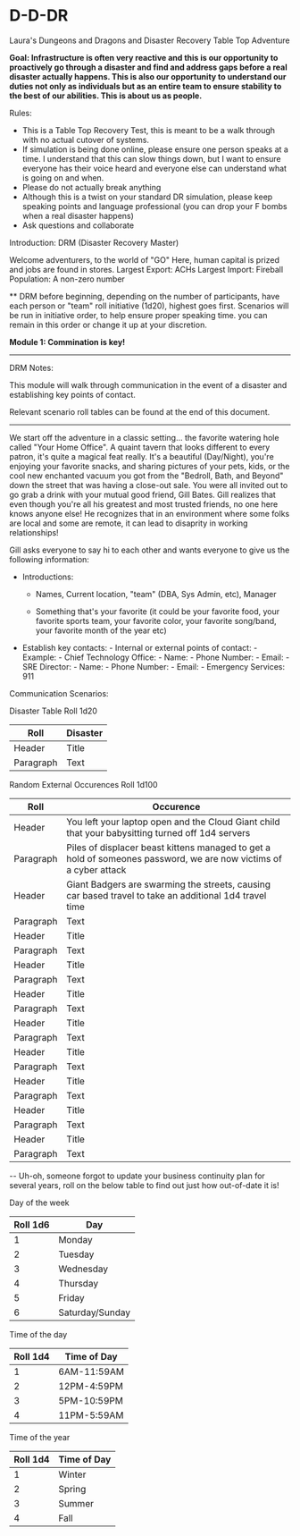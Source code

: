 # D-D-DR
Laura's Dungeons and Dragons and Disaster Recovery Table Top Adventure 

<b>Goal: Infrastructure is often very reactive and this is our opportunity to proactively go through a disaster and find and address gaps before a real disaster actually happens. This is also our opportunity to understand our duties not only as individuals but as an entire team to ensure stability to the best of our abilities. This is about us as people.</b>


Rules:
- This is a Table Top Recovery Test, this is meant to be a walk through with no actual cutover of systems.
- If simulation is being done online, please ensure one person speaks at a time. I understand that this can slow things down, but I want to ensure everyone has their voice heard and everyone else can understand what is going on and when.
- Please do not actually break anything
- Although this is a twist on your standard DR simulation, please keep speaking points and language professional (you can drop your F bombs when a real disaster happens)
- Ask questions and collaborate


Introduction:
DRM (Disaster Recovery Master)

Welcome adventurers, to the world of "GO"
Here, human capital is prized and jobs are found in stores.
Largest Export: ACHs
Largest Import: Fireball
Population: A non-zero number

** DRM before beginning, depending on the number of participants, have each person or "team" roll initiative (1d20), highest goes first.
Scenarios will be run in initiative order, to help ensure proper speaking time. you can remain in this order or change it up at your discretion.

<b> Module 1: Commination is key! </b>

-----

DRM Notes: 

This module will walk through communication in the event of a disaster and establishing key points of contact.

Relevant scenario roll tables can be found at the end of this document.

-----

We start off the adventure in a classic setting... the favorite watering hole called "Your Home Office". A quaint tavern that looks different to every patron, it's quite a magical feat really.
It's a beautiful (Day/Night), you're enjoying your favorite snacks, and sharing pictures of your pets, kids, or the cool new enchanted vacuum you got from the "Bedroll, Bath, and Beyond" down the street that was having a close-out sale.
You were all invited out to go grab a drink with your mutual good friend, Gill Bates. Gill realizes that even though you're all his greatest and most trusted friends, no one here knows anyone else! He recognizes that in an environment where some folks are local and some are remote, it can lead to disaprity in working relationships!

Gill asks everyone to say hi to each other and wants everyone to give us the following information:

- Introductions:

    - Names, Current location, "team" (DBA, Sys Admin, etc), Manager
 
    - Something that's your favorite (it could be your favorite food, your favorite sports team, your favorite color, your favorite song/band, your favorite month of the year etc)



- Establish key contacts:
      - Internal or external points of contact:
          - Example:
             - Chief Technology Office:
                 - Name:
                 - Phone Number:
                 - Email:
             - SRE Director:
                 - Name:
                 - Phone Number:
                 - Email:
             - Emergency Services: 911


Communication Scenarios:





Disaster Table Roll 1d20

| Roll        |Disaster     |
| ----------- | ----------- |
| Header      | Title       |
| Paragraph   | Text        |


Random External Occurences Roll 1d100

| Roll        |Occurence    |
| ----------- | ----------- |
| Header      | You left your laptop open and the Cloud Giant child that your babysitting turned off 1d4 servers       |
| Paragraph   | Piles of displacer beast kittens managed to get a hold of someones password, we are now victims of a cyber attack    |
| Header      | Giant Badgers are swarming the streets, causing car based travel to take an additional 1d4 travel time      |
| Paragraph   | Text        |
| Header      | Title       |
| Paragraph   | Text        |
| Header      | Title       |
| Paragraph   | Text        |
| Header      | Title       |
| Paragraph   | Text        |
| Header      | Title       |
| Paragraph   | Text        |
| Header      | Title       |
| Paragraph   | Text        |
| Header      | Title       |
| Paragraph   | Text        |
| Header      | Title       |
| Paragraph   | Text        |
| Header      | Title       |
| Paragraph   | Text        |




-- Uh-oh, someone forgot to update your business continuity plan for several years, roll on the below table to find out just how out-of-date it is!




Day of the week

| Roll 1d6    |Day          |
| ----------- | ----------- |
| 1           | Monday      |
| 2           | Tuesday     |
| 3           | Wednesday   |
| 4           | Thursday    |
| 5           | Friday      |
| 6           | Saturday/Sunday   |


Time of the day 

| Roll  1d4   |Time of Day  |
| ----------- | ----------- |
| 1           | 6AM-11:59AM |
| 2           | 12PM-4:59PM |
| 3           | 5PM-10:59PM |
| 4           | 11PM-5:59AM |

Time of the year

| Roll  1d4   |Time of Day  |
| ----------- | ----------- |
| 1           | Winter      |
| 2           | Spring      |
| 3           | Summer      |
| 4           | Fall        |
